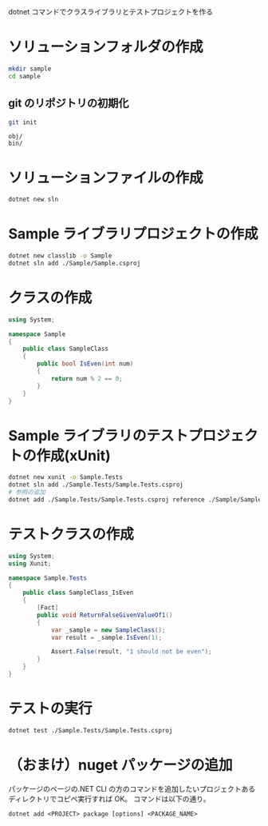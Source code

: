 dotnet コマンドでクラスライブラリとテストプロジェクトを作る

# ソリューションフォルダの作成

```bash
mkdir sample
cd sample
```

## git のリポジトリの初期化

```bash
git init
```

```.gitignore
obj/
bin/
```

# ソリューションファイルの作成

```bash
dotnet new sln
```

# Sample ライブラリプロジェクトの作成

```bash
dotnet new classlib -o Sample
dotnet sln add ./Sample/Sample.csproj
```

# クラスの作成

```cs
using System;

namespace Sample
{
    public class SampleClass
    {
        public bool IsEven(int num)
        {
            return num % 2 == 0;
        }
    }
}
```

# Sample ライブラリのテストプロジェクトの作成(xUnit)

```bash
dotnet new xunit -o Sample.Tests
dotnet sln add ./Sample.Tests/Sample.Tests.csproj
# 参照の追加
dotnet add ./Sample.Tests/Sample.Tests.csproj reference ./Sample/Sample.csproj
```

# テストクラスの作成

```cs
using System;
using Xunit;

namespace Sample.Tests
{
    public class SampleClass_IsEven
    {
        [Fact]
        public void ReturnFalseGivenValueOf1()
        {
            var _sample = new SampleClass();
            var result = _sample.IsEven(1);

            Assert.False(result, "1 should not be even");
        }
    }
}
```

# テストの実行

```bash
dotnet test ./Sample.Tests/Sample.Tests.csproj
```

# （おまけ）nuget パッケージの追加

パッケージのページの.NET CLI の方のコマンドを追加したいプロジェクトあるディレクトリでコピペ実行すれば OK。
コマンドは以下の通り。

```
dotnet add <PROJECT> package [options] <PACKAGE_NAME>
```
